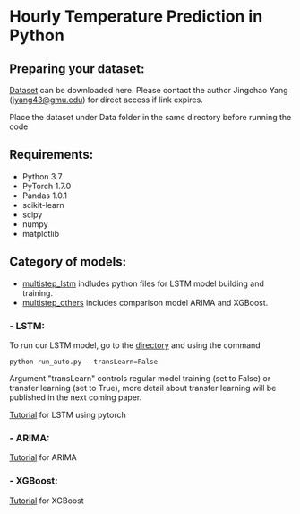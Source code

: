 # Hourly Temperature Prediction in Python


## Preparing your dataset:

[Dataset](https://exchangelabsgmu-my.sharepoint.com/:f:/g/personal/jyang43_masonlive_gmu_edu/En-TZLF4UVBAqyCtiyQOYM0BU3leFL4TSCJd18xoIXovGA?e=b3LTcq) can be downloaded here. Please contact the author Jingchao Yang (jyang43@gmu.edu) for direct access if link expires.

Place the dataset under Data folder in the same directory before running the code 

## Requirements:
- Python 3.7
- PyTorch 1.7.0
- Pandas 1.0.1
- scikit-learn
- scipy
- numpy
- matplotlib

## Category of models:

* [multistep_lstm](multistep_lstm) indludes python files for LSTM model building and training. 
* [multistep_others](multistep_others) includes comparison model ARIMA and XGBoost.


### - LSTM:

To run our LSTM model, go to the [directory](multistep_lstm) and using the command

```python run_auto.py --transLearn=False```

Argument "transLearn" controls regular model training (set to False) or transfer learning (set to True), more detail about transfer learning will be published in the next coming paper.

[Tutorial](https://stackabuse.com/time-series-prediction-using-lstm-with-pytorch-in-python/) for LSTM using pytorch 

### - ARIMA:

[Tutorial](https://www.kaggle.com/sumi25/understand-arima-and-tune-p-d-q) for ARIMA 

### - XGBoost:

[Tutorial](https://www.kaggle.com/furiousx7/xgboost-time-series) for XGBoost 
